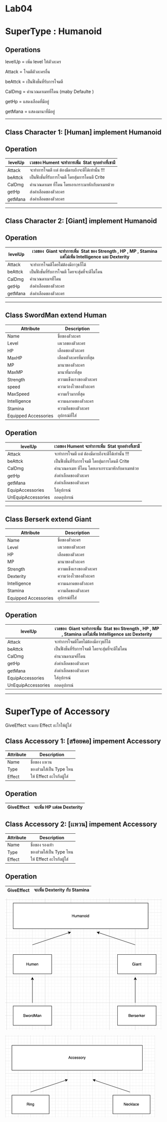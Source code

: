 
# Lab04

# SuperType : Humanoid

## Operations

levelUp = เพิ่ม level ให้ตัวละคร

Attack = โจมตีตัวละครอื่น

beAttck = เป็นฟั่งชั่นที่รับการโจมตี

CalDmg = คำนวณดาเมทที่โดน (maby Defaulte )

getHp = แสดงเลือดที่มีอยู่

getMana = แสดงมานาที่มีอยู่

---

## Class Character 1: [Human] implement Humanoid

## Operation

| levelUp | เวลของ Hument จะทำการเพิ่ม  Stat ทุกอย่างที่เขามี |
| --- | --- |
| Attack | จะทำการโจมตี เเต่ ต้องมีดาบถึงจะตีได้เท่านั้น !!!  |
| beAttck | เป็นฟั่งชั่นที่รับการโจมตี โดยสุ่มการโดนตี Crite |
| CalDmg | คำนวณดาเมท ที่โดน โดยเอาเกราะมาหักกับดาเมทด้วย |
| getHp | ส่งค่าเลือดของตัวละคร |
| getMana | ส่งค่าเลือดของตัวละคร |

---

## Class  Character 2: [Giant] implement Humanoid

## Operation

| levelUp | เวลของ  Giant จะทำการเพิ่ม  Stat ของ Strength , HP , MP , Stamina เเต่ไม่เพิ่ม Intelligence และ Dexterity |
| --- | --- |
| Attack | จะทำการโจมตีโดยไม่ต้องมีอาวุธก็ได้ |
| beAttck | เป็นฟั่งชั่นที่รับการโจมตี โดยจะสุ่มที่จะตีไม่โดน |
| CalDmg | คำนวณดาเมจที่โดน  |
| getHp | ส่งค่าเลือดของตัวละคร |
| getMana | ส่งค่าเลือดของตัวละคร |

---

## Class SwordMan extend Human

| Attribute | Description |
| --- | --- |
| Name | ชื่อของตัวละคร |
| Level | เลเวลของตัวละคร |
| HP | เลือดของตัวละคร |
| MaxHP | เลือดตัวละครที่มากที่สุด |
| MP | มานาของตัวละคร |
| MaxMP | มานาที่มากที่สุด |
| Strength | ตวามแข็งเเรงของตัวละคร |
| speed | ความว่องไวของตัวละคร |
| MaxSpeed | ความเร็วมากที่สุด |
| Intelligence | ความฉลาดของตัวละคร |
| Stamina | ความอึดของตัวละคร |
| Equipped Accessories | อุปกรณ์ที่ใส่ |

## Operation

| levelUp | เวลของ Hument จะทำการเพิ่ม  Stat ทุกอย่างที่เขามี |
| --- | --- |
| Attack | จะทำการโจมตี เเต่ ต้องมีดาบถึงจะตีได้เท่านั้น !!!  |
| beAttck | เป็นฟั่งชั่นที่รับการโจมตี โดยสุ่มการโดนตี Crite |
| CalDmg | คำนวณดาเมท ที่โดน โดยเอาเกราะมาหักกับดาเมทด้วย |
| getHp | ส่งค่าเลือดของตัวละคร |
| getMana | ส่งค่าเลือดของตัวละคร |
| EquipAccessories | ใส่อุปกรณ์ |
| UnEquipAccessories | ถอดอุปกรณ์ |

---

## Class Berserk extend Giant

| Attribute | Description |
| --- | --- |
| Name | ชื่อของตัวละคร |
| Level | เลเวลของตัวละคร |
| HP | เลือดของตัวละคร |
| MP | มานาของตัวละคร |
| Strength | ตวามแข็งเเรงของตัวละคร |
| Dexterity | ความว่องไวของตัวละคร |
| Intelligence | ความฉลาดของตัวละคร |
| Stamina | ความอึดของตัวละคร |
| Equipped Accessories | อุปกรณ์ที่ใส่ |

## Operation

| levelUp | เวลของ  Giant จะทำการเพิ่ม  Stat ของ Strength , HP , MP , Stamina เเต่ไม่เพิ่ม Intelligence และ Dexterity |
| --- | --- |
| Attack | จะทำการโจมตีโดยไม่ต้องมีอาวุธก็ได้ |
| beAttck | เป็นฟั่งชั่นที่รับการโจมตี โดยจะสุ่มที่จะตีไม่โดน |
| CalDmg | คำนวณดาเมจที่โดน  |
| getHp | ส่งค่าเลือดของตัวละคร |
| getMana | ส่งค่าเลือดของตัวละคร |
| EquipAccessories | ใส่อุปกรณ์ |
| UnEquipAccessories | ถอดอุปกรณ์ |

---

# SuperType of Accessory

GiveEffect จะมอบ Effect อะไรให้ผู้ใส่

## Class Accessory 1: [สร้อยคอ] impement Accessory

| Attribute | Description |
| --- | --- |
| Name | ชื่อของ เเหวน |
| Type | ของส่วมใส่เป็น Type ไหน |
| Effect | ให้ Effect อะไรกับผู้ใส่ |

## Operation

| GiveEffect | จะเพิ่ม HP เเต่ลด Dexterity |
| --- | --- |

## Class Accessory 2: [เเหวน]  impement Accessory

| Attribute | Description |
| --- | --- |
| Name | ชื่อของ รองเท้า |
| Type | ของส่วมใส่เป็น Type ไหน |
| Effect | ให้ Effect อะไรกับผู้ใส่ |

## Operation

| GiveEffect | จะเพิ่ม Dexterity กับ Stamina |
| --- | --- |


![Screenshot 2566-11-27 at 18.25.47.png](Lab04/F1.png)

![Screenshot 2566-11-27 at 18.23.32.png](Lab04/F2.png)